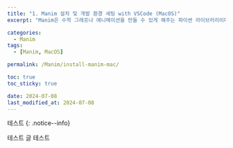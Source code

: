 ```yaml
---
title: "1. Manim 설치 및 개발 환경 세팅 with VSCode (MacOS)"
excerpt: "Manim은 수학 그래프나 애니메이션을 만들 수 있게 해주는 파이썬 라이브러리이다. Manim을 사용하는 대표적인 유튜브 채널로 3Blue1Brown이 존재한다. 3Blue1Brown 영상과 같이 직관적으로 이해할시킬 수 있는 Manim 기법을 배워보자! 이를 위해 Manim 설치를 할 것인데 해당 포스트는 MacOS에서의 Manim 설치이다."

categories:
  - Manim
tags:
  - [Manim, MacOS]

permalink: /Manim/install-manim-mac/

toc: true
toc_sticky: true

date: 2024-07-08
last_modified_at: 2024-07-08
---
```


테스트 
{: .notice--info}

테스트
글 테스트